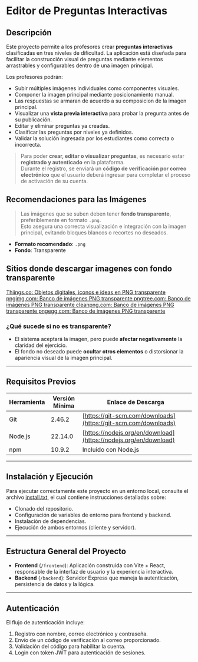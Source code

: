 # Editor de Preguntas Interactivas

## Descripción

Este proyecto permite a los profesores crear **preguntas interactivas** clasificadas en tres niveles de dificultad. La aplicación está diseñada para facilitar la construcción visual de preguntas mediante elementos arrastrables y configurables dentro de una imagen principal.

Los profesores podrán:

- Subir múltiples imágenes individuales como componentes visuales.
- Componer la imagen principal mediante posicionamiento manual.
- Las respuestas se armaran de acuerdo a su composicion de la imagen principal.
- Visualizar una **vista previa interactiva** para probar la pregunta antes de su publicación.
- Editar y eliminar preguntas ya creadas.
- Clasificar las preguntas por niveles ya definidos.
- Validar la solución ingresada por los estudiantes como correcta o incorrecta.

> Para poder **crear, editar o visualizar preguntas**, es necesario estar **registrado y autenticado** en la plataforma.  
> Durante el registro, se enviará un **código de verificación por correo electrónico** que el usuario deberá ingresar para completar el proceso de activación de su cuenta.

## Recomendaciones para las Imágenes

> Las imágenes que se suben deben tener **fondo transparente**, preferiblemente en formato `.png`.  
> Esto asegura una correcta visualización e integración con la imagen principal, evitando bloques blancos o recortes no deseados.

- **Formato recomendado**: `.png`
- **Fondo**: Transparente

## Sitios donde descargar imagenes con  fondo transparente

[Thiings.co: Objetos digitales, iconos e ideas en PNG transparente ](https://www.thiings.co/things)
[pngimg.com: Banco de imágenes PNG transparente ](https://pngimg.com/)
[pngtree.com: Banco de imágenes PNG transparente ](https://pngtree.com/)
[cleanpng.com: Banco de imágenes PNG transparente ](https://www.cleanpng.com/)
[pngegg.com: Banco de imágenes PNG transparente ](https://www.pngegg.com/)

### ¿Qué sucede si no es transparente?

- El sistema aceptará la imagen, pero puede **afectar negativamente** la claridad del ejercicio.
- El fondo no deseado puede **ocultar otros elementos** o distorsionar la apariencia visual de la imagen principal.

---

## Requisitos Previos

| Herramienta | Versión Mínima | Enlace de Descarga                                               |
| ----------- | -------------- | ---------------------------------------------------------------- |
| Git         | 2.46.2         | [https://git-scm.com/downloads](https://git-scm.com/downloads)   |
| Node.js     | 22.14.0        | [https://nodejs.org/en/download](https://nodejs.org/en/download) |
| npm         | 10.9.2         | Incluido con Node.js                                             |

---

## Instalación y Ejecución

Para ejecutar correctamente este proyecto en un entorno local, consulte el archivo [install.txt](./install.txt), el cual contiene instrucciones detalladas sobre:

- Clonado del repositorio.
- Configuración de variables de entorno para frontend y backend.
- Instalación de dependencias.
- Ejecución de ambos entornos (cliente y servidor).

---

## Estructura General del Proyecto

- **Frontend** (`/frontend`): Aplicación construida con Vite + React, responsable de la interfaz de usuario y la experiencia interactiva.
- **Backend** (`/backend`): Servidor Express que maneja la autenticación, persistencia de datos y la lógica.

---

## Autenticación

El flujo de autenticación incluye:

1. Registro con nombre, correo electrónico y contraseña.
2. Envío de un código de verificación al correo proporcionado.
3. Validación del código para habilitar la cuenta.
4. Login con token JWT para autenticación de sesiones.
